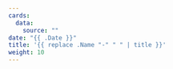 ```yaml
---
cards:
  data:
    source: ""
date: "{{ .Date }}"
title: '{{ replace .Name "-" " " | title }}'
weight: 10
---
```

